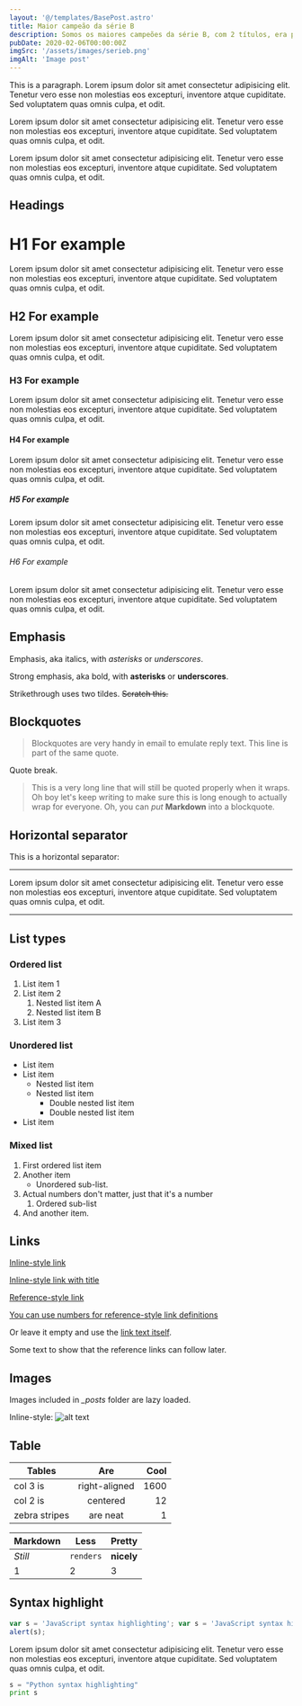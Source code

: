 ```yaml
---
layout: '@/templates/BasePost.astro'
title: Maior campeão da série B
description: Somos os maiores campeões da série B, com 2 títulos, era pra ser 3 mas passaram o mão na gente.
pubDate: 2020-02-06T00:00:00Z
imgSrc: '/assets/images/serieb.png'
imgAlt: 'Image post'
---
```


This is a paragraph. Lorem ipsum dolor sit amet consectetur adipisicing elit. Tenetur vero esse non molestias eos excepturi, inventore atque cupiditate. Sed voluptatem quas omnis culpa, et odit.

Lorem ipsum dolor sit amet consectetur adipisicing elit. Tenetur vero esse non molestias eos excepturi, inventore atque cupiditate. Sed voluptatem quas omnis culpa, et odit.

Lorem ipsum dolor sit amet consectetur adipisicing elit. Tenetur vero esse non molestias eos excepturi, inventore atque cupiditate. Sed voluptatem quas omnis culpa, et odit.

## Headings

# H1 For example

Lorem ipsum dolor sit amet consectetur adipisicing elit. Tenetur vero esse non molestias eos excepturi, inventore atque cupiditate. Sed voluptatem quas omnis culpa, et odit.

## H2 For example

Lorem ipsum dolor sit amet consectetur adipisicing elit. Tenetur vero esse non molestias eos excepturi, inventore atque cupiditate. Sed voluptatem quas omnis culpa, et odit.

### H3 For example

Lorem ipsum dolor sit amet consectetur adipisicing elit. Tenetur vero esse non molestias eos excepturi, inventore atque cupiditate. Sed voluptatem quas omnis culpa, et odit.

#### H4 For example

Lorem ipsum dolor sit amet consectetur adipisicing elit. Tenetur vero esse non molestias eos excepturi, inventore atque cupiditate. Sed voluptatem quas omnis culpa, et odit.

##### H5 For example

Lorem ipsum dolor sit amet consectetur adipisicing elit. Tenetur vero esse non molestias eos excepturi, inventore atque cupiditate. Sed voluptatem quas omnis culpa, et odit.

###### H6 For example

Lorem ipsum dolor sit amet consectetur adipisicing elit. Tenetur vero esse non molestias eos excepturi, inventore atque cupiditate. Sed voluptatem quas omnis culpa, et odit.

## Emphasis

Emphasis, aka italics, with _asterisks_ or _underscores_.

Strong emphasis, aka bold, with **asterisks** or **underscores**.

Strikethrough uses two tildes. ~~Scratch this.~~

## Blockquotes

> Blockquotes are very handy in email to emulate reply text.
> This line is part of the same quote.

Quote break.

> This is a very long line that will still be quoted properly when it wraps. Oh boy let's keep writing to make sure this is long enough to actually wrap for everyone. Oh, you can _put_ **Markdown** into a blockquote.

## Horizontal separator

This is a horizontal separator:

---

Lorem ipsum dolor sit amet consectetur adipisicing elit. Tenetur vero esse non molestias eos excepturi, inventore atque cupiditate. Sed voluptatem quas omnis culpa, et odit.

---

## List types

### Ordered list

1. List item 1
2. List item 2
   1. Nested list item A
   2. Nested list item B
3. List item 3

### Unordered list

- List item
- List item
  - Nested list item
  - Nested list item
    - Double nested list item
    - Double nested list item
- List item

### Mixed list

1. First ordered list item
2. Another item
   - Unordered sub-list.
3. Actual numbers don't matter, just that it's a number
   1. Ordered sub-list
4. And another item.

## Links

[Inline-style link](https://www.google.com)

[Inline-style link with title](https://www.google.com "Google's Homepage")

[Reference-style link][arbitrary case-insensitive reference text]

[You can use numbers for reference-style link definitions][1]

Or leave it empty and use the [link text itself].

Some text to show that the reference links can follow later.

[arbitrary case-insensitive reference text]: https://www.mozilla.org
[1]: http://slashdot.org
[link text itself]: http://www.reddit.com

## Images

Images included in _\_posts_ folder are lazy loaded.

Inline-style:
![alt text](/src/images/random.jpeg 'Logo Title Text 1')

## Table

| Tables        |      Are      | Cool |
| ------------- | :-----------: | ---: |
| col 3 is      | right-aligned | 1600 |
| col 2 is      |   centered    |   12 |
| zebra stripes |   are neat    |    1 |

| Markdown | Less      | Pretty     |
| -------- | --------- | ---------- |
| _Still_  | `renders` | **nicely** |
| 1        | 2         | 3          |

## Syntax highlight

```javascript
var s = 'JavaScript syntax highlighting'; var s = 'JavaScript syntax highlighting';
alert(s);
```

Lorem ipsum dolor sit amet consectetur adipisicing elit. Tenetur vero esse non molestias eos excepturi, inventore atque cupiditate. Sed voluptatem quas omnis culpa, et odit.

```python
s = "Python syntax highlighting"
print s
```
